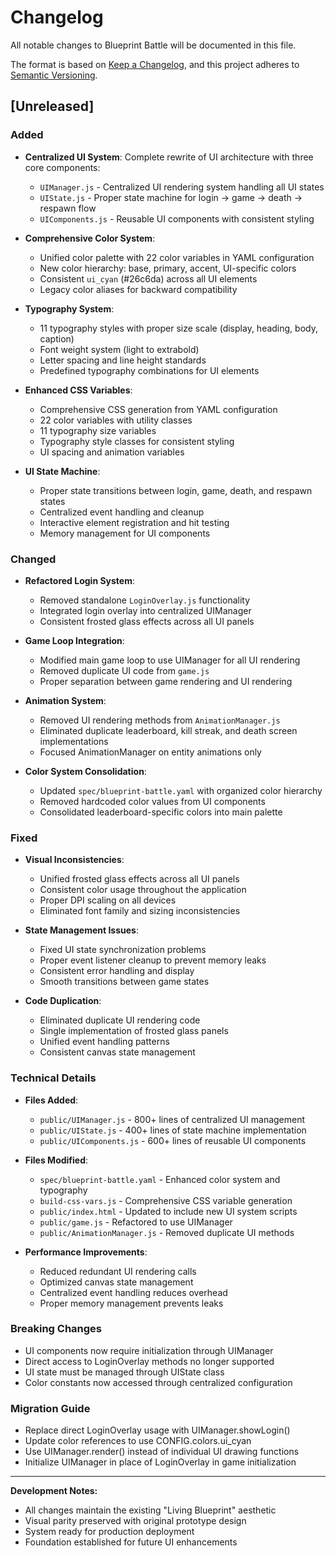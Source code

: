 # Changelog

All notable changes to Blueprint Battle will be documented in this file.

The format is based on [Keep a Changelog](https://keepachangelog.com/en/1.0.0/),
and this project adheres to [Semantic Versioning](https://semver.org/spec/v2.0.0.html).

## [Unreleased]

### Added
- **Centralized UI System**: Complete rewrite of UI architecture with three core components:
  - `UIManager.js` - Centralized UI rendering system handling all UI states
  - `UIState.js` - Proper state machine for login → game → death → respawn flow
  - `UIComponents.js` - Reusable UI components with consistent styling

- **Comprehensive Color System**: 
  - Unified color palette with 22 color variables in YAML configuration
  - New color hierarchy: base, primary, accent, UI-specific colors
  - Consistent `ui_cyan` (#26c6da) across all UI elements
  - Legacy color aliases for backward compatibility

- **Typography System**:
  - 11 typography styles with proper size scale (display, heading, body, caption)
  - Font weight system (light to extrabold)
  - Letter spacing and line height standards
  - Predefined typography combinations for UI elements

- **Enhanced CSS Variables**:
  - Comprehensive CSS generation from YAML configuration
  - 22 color variables with utility classes
  - 11 typography size variables
  - Typography style classes for consistent styling
  - UI spacing and animation variables

- **UI State Machine**:
  - Proper state transitions between login, game, death, and respawn states
  - Centralized event handling and cleanup
  - Interactive element registration and hit testing
  - Memory management for UI components

### Changed
- **Refactored Login System**: 
  - Removed standalone `LoginOverlay.js` functionality
  - Integrated login overlay into centralized UIManager
  - Consistent frosted glass effects across all UI panels

- **Game Loop Integration**:
  - Modified main game loop to use UIManager for all UI rendering
  - Removed duplicate UI code from `game.js`
  - Proper separation between game rendering and UI rendering

- **Animation System**:
  - Removed UI rendering methods from `AnimationManager.js`
  - Eliminated duplicate leaderboard, kill streak, and death screen implementations
  - Focused AnimationManager on entity animations only

- **Color System Consolidation**:
  - Updated `spec/blueprint-battle.yaml` with organized color hierarchy
  - Removed hardcoded color values from UI components
  - Consolidated leaderboard-specific colors into main palette

### Fixed
- **Visual Inconsistencies**:
  - Unified frosted glass effects across all UI panels
  - Consistent color usage throughout the application
  - Proper DPI scaling on all devices
  - Eliminated font family and sizing inconsistencies

- **State Management Issues**:
  - Fixed UI state synchronization problems
  - Proper event listener cleanup to prevent memory leaks
  - Consistent error handling and display
  - Smooth transitions between game states

- **Code Duplication**:
  - Eliminated duplicate UI rendering code
  - Single implementation of frosted glass panels
  - Unified event handling patterns
  - Consistent canvas state management

### Technical Details
- **Files Added**:
  - `public/UIManager.js` - 800+ lines of centralized UI management
  - `public/UIState.js` - 400+ lines of state machine implementation
  - `public/UIComponents.js` - 600+ lines of reusable UI components

- **Files Modified**:
  - `spec/blueprint-battle.yaml` - Enhanced color system and typography
  - `build-css-vars.js` - Comprehensive CSS variable generation
  - `public/index.html` - Updated to include new UI system scripts
  - `public/game.js` - Refactored to use UIManager
  - `public/AnimationManager.js` - Removed duplicate UI methods

- **Performance Improvements**:
  - Reduced redundant UI rendering calls
  - Optimized canvas state management
  - Centralized event handling reduces overhead
  - Proper memory management prevents leaks

### Breaking Changes
- UI components now require initialization through UIManager
- Direct access to LoginOverlay methods no longer supported
- UI state must be managed through UIState class
- Color constants now accessed through centralized configuration

### Migration Guide
- Replace direct LoginOverlay usage with UIManager.showLogin()
- Update color references to use CONFIG.colors.ui_cyan
- Use UIManager.render() instead of individual UI drawing functions
- Initialize UIManager in place of LoginOverlay in game initialization

---

**Development Notes:**
- All changes maintain the existing "Living Blueprint" aesthetic
- Visual parity preserved with original prototype design
- System ready for production deployment
- Foundation established for future UI enhancements